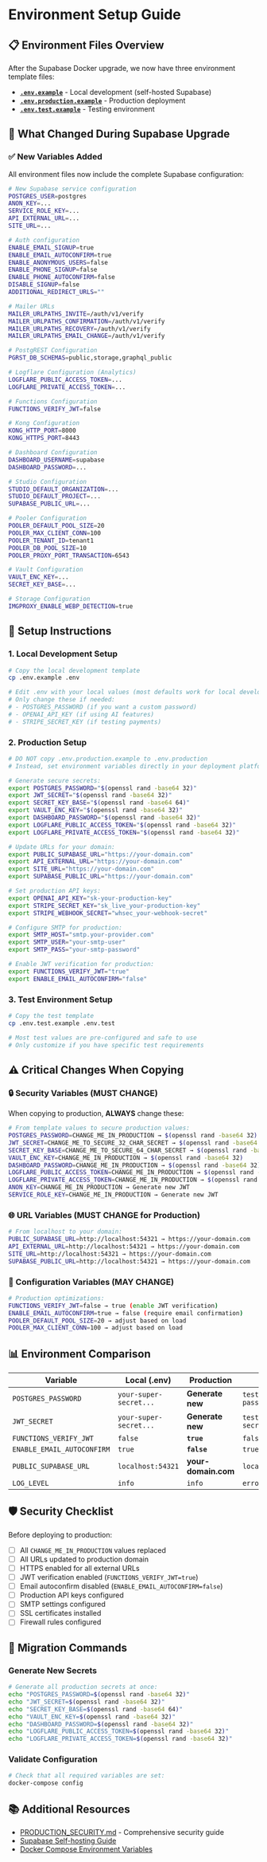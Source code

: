 # Environment Setup Guide

## 📋 Environment Files Overview

After the Supabase Docker upgrade, we now have three environment template files:

- **[`.env.example`](.env.example)** - Local development (self-hosted Supabase)
- **[`.env.production.example`](.env.production.example)** - Production deployment
- **[`.env.test.example`](.env.test.example)** - Testing environment

## 🔄 What Changed During Supabase Upgrade

### ✅ New Variables Added
All environment files now include the complete Supabase configuration:

```bash
# New Supabase service configuration
POSTGRES_USER=postgres
ANON_KEY=...
SERVICE_ROLE_KEY=...
API_EXTERNAL_URL=...
SITE_URL=...

# Auth configuration
ENABLE_EMAIL_SIGNUP=true
ENABLE_EMAIL_AUTOCONFIRM=true
ENABLE_ANONYMOUS_USERS=false
ENABLE_PHONE_SIGNUP=false
ENABLE_PHONE_AUTOCONFIRM=false
DISABLE_SIGNUP=false
ADDITIONAL_REDIRECT_URLS=""

# Mailer URLs
MAILER_URLPATHS_INVITE=/auth/v1/verify
MAILER_URLPATHS_CONFIRMATION=/auth/v1/verify
MAILER_URLPATHS_RECOVERY=/auth/v1/verify
MAILER_URLPATHS_EMAIL_CHANGE=/auth/v1/verify

# PostgREST Configuration
PGRST_DB_SCHEMAS=public,storage,graphql_public

# Logflare Configuration (Analytics)
LOGFLARE_PUBLIC_ACCESS_TOKEN=...
LOGFLARE_PRIVATE_ACCESS_TOKEN=...

# Functions Configuration
FUNCTIONS_VERIFY_JWT=false

# Kong Configuration
KONG_HTTP_PORT=8000
KONG_HTTPS_PORT=8443

# Dashboard Configuration
DASHBOARD_USERNAME=supabase
DASHBOARD_PASSWORD=...

# Studio Configuration
STUDIO_DEFAULT_ORGANIZATION=...
STUDIO_DEFAULT_PROJECT=...
SUPABASE_PUBLIC_URL=...

# Pooler Configuration
POOLER_DEFAULT_POOL_SIZE=20
POOLER_MAX_CLIENT_CONN=100
POOLER_TENANT_ID=tenant1
POOLER_DB_POOL_SIZE=10
POOLER_PROXY_PORT_TRANSACTION=6543

# Vault Configuration
VAULT_ENC_KEY=...
SECRET_KEY_BASE=...

# Storage Configuration
IMGPROXY_ENABLE_WEBP_DETECTION=true
```

## 🚀 Setup Instructions

### 1. Local Development Setup

```bash
# Copy the local development template
cp .env.example .env

# Edit .env with your local values (most defaults work for local development)
# Only change these if needed:
# - POSTGRES_PASSWORD (if you want a custom password)
# - OPENAI_API_KEY (if using AI features)
# - STRIPE_SECRET_KEY (if testing payments)
```

### 2. Production Setup

```bash
# DO NOT copy .env.production.example to .env.production
# Instead, set environment variables directly in your deployment platform

# Generate secure secrets:
export POSTGRES_PASSWORD="$(openssl rand -base64 32)"
export JWT_SECRET="$(openssl rand -base64 32)"
export SECRET_KEY_BASE="$(openssl rand -base64 64)"
export VAULT_ENC_KEY="$(openssl rand -base64 32)"
export DASHBOARD_PASSWORD="$(openssl rand -base64 32)"
export LOGFLARE_PUBLIC_ACCESS_TOKEN="$(openssl rand -base64 32)"
export LOGFLARE_PRIVATE_ACCESS_TOKEN="$(openssl rand -base64 32)"

# Update URLs for your domain:
export PUBLIC_SUPABASE_URL="https://your-domain.com"
export API_EXTERNAL_URL="https://your-domain.com"
export SITE_URL="https://your-domain.com"
export SUPABASE_PUBLIC_URL="https://your-domain.com"

# Set production API keys:
export OPENAI_API_KEY="sk-your-production-key"
export STRIPE_SECRET_KEY="sk_live_your-production-key"
export STRIPE_WEBHOOK_SECRET="whsec_your-webhook-secret"

# Configure SMTP for production:
export SMTP_HOST="smtp.your-provider.com"
export SMTP_USER="your-smtp-user"
export SMTP_PASS="your-smtp-password"

# Enable JWT verification for production:
export FUNCTIONS_VERIFY_JWT="true"
export ENABLE_EMAIL_AUTOCONFIRM="false"
```

### 3. Test Environment Setup

```bash
# Copy the test template
cp .env.test.example .env.test

# Most test values are pre-configured and safe to use
# Only customize if you have specific test requirements
```

## ⚠️ Critical Changes When Copying

### 🔒 Security Variables (MUST CHANGE)

When copying to production, **ALWAYS** change these:

```bash
# From template values to secure production values:
POSTGRES_PASSWORD=CHANGE_ME_IN_PRODUCTION → $(openssl rand -base64 32)
JWT_SECRET=CHANGE_ME_TO_SECURE_32_CHAR_SECRET → $(openssl rand -base64 32)
SECRET_KEY_BASE=CHANGE_ME_TO_SECURE_64_CHAR_SECRET → $(openssl rand -base64 64)
VAULT_ENC_KEY=CHANGE_ME_IN_PRODUCTION → $(openssl rand -base64 32)
DASHBOARD_PASSWORD=CHANGE_ME_IN_PRODUCTION → $(openssl rand -base64 32)
LOGFLARE_PUBLIC_ACCESS_TOKEN=CHANGE_ME_IN_PRODUCTION → $(openssl rand -base64 32)
LOGFLARE_PRIVATE_ACCESS_TOKEN=CHANGE_ME_IN_PRODUCTION → $(openssl rand -base64 32)
ANON_KEY=CHANGE_ME_IN_PRODUCTION → Generate new JWT
SERVICE_ROLE_KEY=CHANGE_ME_IN_PRODUCTION → Generate new JWT
```

### 🌐 URL Variables (MUST CHANGE for Production)

```bash
# From localhost to your domain:
PUBLIC_SUPABASE_URL=http://localhost:54321 → https://your-domain.com
API_EXTERNAL_URL=http://localhost:54321 → https://your-domain.com
SITE_URL=http://localhost:54321 → https://your-domain.com
SUPABASE_PUBLIC_URL=http://localhost:54321 → https://your-domain.com
```

### 🔧 Configuration Variables (MAY CHANGE)

```bash
# Production optimizations:
FUNCTIONS_VERIFY_JWT=false → true (enable JWT verification)
ENABLE_EMAIL_AUTOCONFIRM=true → false (require email confirmation)
POOLER_DEFAULT_POOL_SIZE=20 → adjust based on load
POOLER_MAX_CLIENT_CONN=100 → adjust based on load
```

## 📊 Environment Comparison

| Variable | Local (.env) | Production | Test |
|----------|--------------|------------|------|
| `POSTGRES_PASSWORD` | `your-super-secret...` | **Generate new** | `test-postgres-password` |
| `JWT_SECRET` | `your-super-secret...` | **Generate new** | `test-jwt-secret...` |
| `FUNCTIONS_VERIFY_JWT` | `false` | **`true`** | `false` |
| `ENABLE_EMAIL_AUTOCONFIRM` | `true` | **`false`** | `true` |
| `PUBLIC_SUPABASE_URL` | `localhost:54321` | **your-domain.com** | `localhost:54321` |
| `LOG_LEVEL` | `info` | `info` | `error` |

## 🛡️ Security Checklist

Before deploying to production:

- [ ] All `CHANGE_ME_IN_PRODUCTION` values replaced
- [ ] All URLs updated to production domain
- [ ] HTTPS enabled for all external URLs
- [ ] JWT verification enabled (`FUNCTIONS_VERIFY_JWT=true`)
- [ ] Email autoconfirm disabled (`ENABLE_EMAIL_AUTOCONFIRM=false`)
- [ ] Production API keys configured
- [ ] SMTP settings configured
- [ ] SSL certificates installed
- [ ] Firewall rules configured

## 🔄 Migration Commands

### Generate New Secrets
```bash
# Generate all production secrets at once:
echo "POSTGRES_PASSWORD=$(openssl rand -base64 32)"
echo "JWT_SECRET=$(openssl rand -base64 32)"
echo "SECRET_KEY_BASE=$(openssl rand -base64 64)"
echo "VAULT_ENC_KEY=$(openssl rand -base64 32)"
echo "DASHBOARD_PASSWORD=$(openssl rand -base64 32)"
echo "LOGFLARE_PUBLIC_ACCESS_TOKEN=$(openssl rand -base64 32)"
echo "LOGFLARE_PRIVATE_ACCESS_TOKEN=$(openssl rand -base64 32)"
```

### Validate Configuration
```bash
# Check that all required variables are set:
docker-compose config
```

## 📚 Additional Resources

- [PRODUCTION_SECURITY.md](PRODUCTION_SECURITY.md) - Comprehensive security guide
- [Supabase Self-hosting Guide](https://supabase.com/docs/guides/self-hosting)
- [Docker Compose Environment Variables](https://docs.docker.com/compose/environment-variables/)